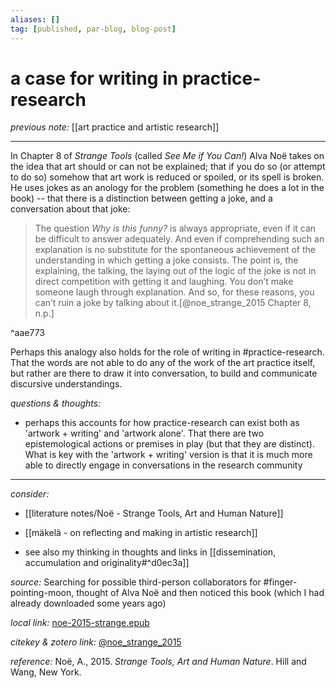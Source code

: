 ```yaml
---
aliases: []
tag: [published, par-blog, blog-post]
---
```



# a case for writing in practice-research

_previous note:_ [[art practice and artistic research]]

---

In Chapter 8 of _Strange Tools_ (called _See Me if You Can!_) Alva Noë takes on the idea that art should or can not be explained; that if you do so (or attempt to do so) somehow that art work is reduced or spoiled, or its spell is broken. He uses jokes as an anology for the problem (something he does a lot in the book) -- that there is a distinction between getting a joke, and a conversation about that joke:

>The question _Why is this funny?_ is always appropriate, even if it can be difficult to answer adequately. And even if comprehending such an explanation is no substitute for the spontaneous achievement of the understanding in which getting a joke consists. The point is, the explaining, the talking, the laying out of the logic of the joke is not in direct competition with getting it and laughing. You don’t make someone laugh through explanation. And so, for these reasons, you can’t ruin a joke by talking about it.[@noe_strange_2015 Chapter 8, n.p.]

^aae773

Perhaps this analogy also holds for the role of writing in #practice-research. That the words are not able to do any of the work of the art practice itself, but rather are there to draw it into conversation, to build and communicate discursive understandings.

_questions & thoughts:_

- perhaps this accounts for how practice-research can exist both as 'artwork + writing' and 'artwork alone'. That there are two epistemological actions or premises in play (but that they are distinct). What is key with the 'artwork + writing' version is that it is much more able to directly engage in conversations in the research community

--- 

_consider:_

- [[literature notes/Noë - Strange Tools, Art and Human Nature]]
- [[mäkelä - on reflecting and making in artistic research]]

- see also my thinking in thoughts and links in [[dissemination, accumulation and originality#^d0ec3a]]


_source:_ Searching for possible third-person collaborators for #finger-pointing-moon, thought of Alva Noë and then noticed this book (which I had already downloaded some years ago)

_local link:_ [noe-2015-strange.epub](hook://file/mT3dr3uDv?p=RHJvcGJveC9iaWJsaW9ncmFwaHkgcGRmcw==&n=noe-2015-strange.epub)

_citekey & zotero link:_ [@noe_strange_2015](zotero://select/items/1_GJLYSMRA)

_reference:_ Noë, A., 2015. _Strange Tools, Art and Human Nature_. Hill and Wang, New York.



